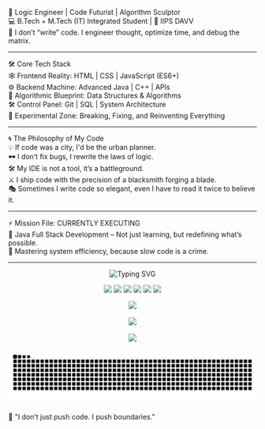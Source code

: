 🚀 Logic Engineer | Code Futurist | Algorithm Sculptor <br>
💻 B.Tech + M.Tech (IT) Integrated Student | 📍 IIPS DAVV <br>
🔮 I don’t “write” code. I engineer thought, optimize time, and debug the matrix.
<br>
<hr>
🛠 Core Tech Stack <br>
🕸 Frontend Reality: HTML | CSS | JavaScript (ES6+) <br>
⚙️ Backend Machine: Advanced Java | C++ | APIs <br>
🧩 Algorithmic Blueprint: Data Structures & Algorithms <br>
🛠 Control Panel: Git | SQL | System Architecture <br>
🔭 Experimental Zone: Breaking, Fixing, and Reinventing Everything<br>
<hr>
🌀 The Philosophy of My Code<br>
💡 If code was a city, I'd be the urban planner.<br>
🕶 I don’t fix bugs, I rewrite the laws of logic.<br>
🛠 My IDE is not a tool, it’s a battleground.<br>
⚔ I ship code with the precision of a blacksmith forging a blade.<br>
🎭 Sometimes I write code so elegant, even I have to read it twice to believe it.<br>
<hr>
⚡ Mission File: CURRENTLY EXECUTING<br>
📌 Java Full Stack Development – Not just learning, but redefining what’s possible.<br>
🎯 Mastering system efficiency, because slow code is a crime.<br>
<hr>
<p align="center">
  <img src="https://readme-typing-svg.demolab.com?font=Roboto+Mono&weight=500&size=20&pause=1000&color=36BCF7&center=true&vCenter=true&width=500&lines=🚀+Full+Stack+Developer;💡+Java+%7C+C%2B%2B+%7C+DSA+%7C+SQL;📌+Building+Scalable+Solutions;🎯+Problem-Solving+Enthusiast" alt="Typing SVG" />
</p>
<p align="center">
  <img src="https://img.shields.io/badge/Java-007396?style=for-the-badge&logo=java&logoColor=white">
  <img src="https://img.shields.io/badge/C++-00599C?style=for-the-badge&logo=c%2B%2B&logoColor=white">
  <img src="https://img.shields.io/badge/HTML5-E34F26?style=for-the-badge&logo=html5&logoColor=white">
  <img src="https://img.shields.io/badge/CSS3-1572B6?style=for-the-badge&logo=css3&logoColor=white">
  <img src="https://img.shields.io/badge/JavaScript-F7DF1E?style=for-the-badge&logo=javascript&logoColor=black">
  <img src="https://img.shields.io/badge/SQL-4479A1?style=for-the-badge&logo=mysql&logoColor=white">
</p>
<p align="center">
  <img src="https://github-readme-stats.vercel.app/api?username=Paridhipatidar03&show_icons=true&theme=github_dark&hide_border=true" width="450">
</p>
<p align="center">
  <img src="https://github-readme-stats.vercel.app/api/top-langs/?username=Paridhipatidar03&layout=compact&theme=graywhite&hide_border=true" width="400">
</p>
<p align="center">
  <img src="https://github-readme-activity-graph.vercel.app/graph?username=Paridhipatidar03&theme=github-compact&hide_border=true">
</p>
<p align="center">
  <img src="https://raw.githubusercontent.com/Paridhipatidar03/Paridhipatidar03/main/dist/github-snake.svg" alt="Contribution Snake">
</p>




🔗 "I don’t just push code. I push boundaries."


